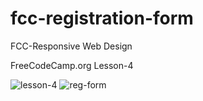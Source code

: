 # fcc-registration-form
 FCC-Responsive Web Design
 
 FreeCodeCamp.org Lesson-4

![lesson-4](https://github.com/Uzmakh/fcc-registration-form/assets/91914613/09e6650a-13e0-445c-aef6-c55f03e74845)
 ![reg-form](https://github.com/Uzmakh/fcc-registration-form/assets/91914613/82a394d4-6c87-4eb8-961f-d1e5fba10052)

